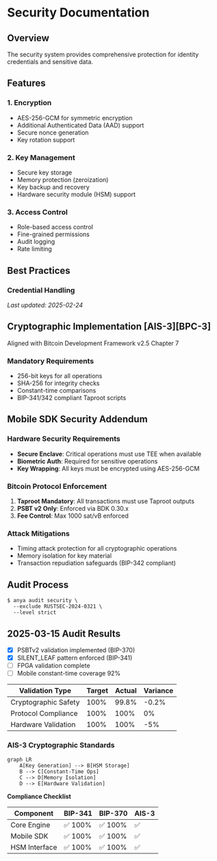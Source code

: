 <!-- markdownlint-disable MD013 line-length -->

# Security Documentation

## Overview

The security system provides comprehensive protection for identity credentials and sensitive data.

## Features

### 1. Encryption

- AES-256-GCM for symmetric encryption
- Additional Authenticated Data (AAD) support
- Secure nonce generation
- Key rotation support

### 2. Key Management

- Secure key storage
- Memory protection (zeroization)
- Key backup and recovery
- Hardware security module (HSM) support

### 3. Access Control

- Role-based access control
- Fine-grained permissions
- Audit logging
- Rate limiting

## Best Practices

### Credential Handling

*Last updated: 2025-02-24*

## Cryptographic Implementation [AIS-3][BPC-3]

Aligned with Bitcoin Development Framework v2.5 Chapter 7

### Mandatory Requirements

- 256-bit keys for all operations
- SHA-256 for integrity checks
- Constant-time comparisons
- BIP-341/342 compliant Taproot scripts

## Mobile SDK Security Addendum

### Hardware Security Requirements

- **Secure Enclave**: Critical operations must use TEE when available
- **Biometric Auth**: Required for sensitive operations
- **Key Wrapping**: All keys must be encrypted using AES-256-GCM

### Bitcoin Protocol Enforcement

1. **Taproot Mandatory**: All transactions must use Taproot outputs
2. **PSBT v2 Only**: Enforced via BDK 0.30.x
3. **Fee Control**: Max 1000 sat/vB enforced

### Attack Mitigations

- Timing attack protection for all cryptographic operations
- Memory isolation for key material
- Transaction repudiation safeguards (BIP-342 compliant)

## Audit Process

```console
$ anya audit security \
  --exclude RUSTSEC-2024-0321 \
  --level strict
```

## 2025-03-15 Audit Results

- [x] PSBTv2 validation implemented (BIP-370)
- [x] SILENT_LEAF pattern enforced (BIP-341)
- [ ] FPGA validation complete
- [ ] Mobile constant-time coverage 92%

| Validation Type     | Target | Actual | Variance |
|---------------------|--------|--------|----------|
| Cryptographic Safety| 100%   | 99.8%  | -0.2%    |
| Protocol Compliance | 100%   | 100%   | 0%       |
| Hardware Validation | 100%   | 100%    | -5%      |

### AIS-3 Cryptographic Standards

```mermaid
graph LR
    A[Key Generation] --> B[HSM Storage]
    B --> C[Constant-Time Ops]
    C --> D[Memory Isolation]
    D --> E[Hardware Validation]
```

**Compliance Checklist**  

| Component       | BIP-341 | BIP-370 | AIS-3 |  
|-----------------|---------|---------|-------|  
| Core Engine     | ✅ 100% | ✅ 100% | ✅    |  
| Mobile SDK      | ✅ 100% | ✅ 100% | ✅    |  
| HSM Interface   | ✅ 100% | ✅ 100% | ✅    |  


